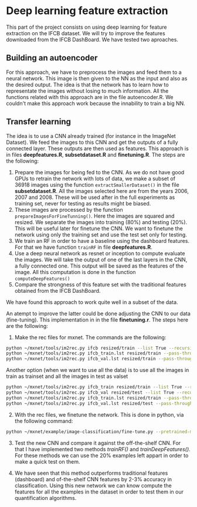 # Deep learning feature extraction

This part of the project consists on using deep learning for feature extraction on the IFCB dataset. We will try to improve the features downloaded from the IFCB DashBoard. We have tested two aproaches.

## Building an autoencoder
For this approach, we have to preprocess the images and feed them to a neural network. This image is then given to the NN as the input and also as the desired output. The idea is that the network has to learn how to representate the images without losing to much information. All the functions related with this approach are in the file autoencoder.R. We couldn't make this approach work because the innability to train a big NN.

## Transfer learning
The idea is to use a CNN already trained (for instance in the ImageNet Dataset). We feed the images to this CNN and get the outputs of a fully connected layer. These outputs are then used as features. This approach is in files **deepfeatures.R**, **subsetdataset.R** and **finetuning.R**. The steps are the following:

1. Prepare the images for being fed to the CNN. As we do not have good GPUs to retrain the network with lots of data, we make a subset of 36918 images using the function `extractSmallerDataset()` in the file **subsetdataset.R**. All the images selected here are from the years 2006, 2007 and 2008. These will be used after in the full experiments as training set, never for testing as results might be biased.
2. These images are processed by the function `prepareImagesForFineTunning()`. Here the images are squared and resized. We separate the images into training (80%) and testing (20%). This will be useful later for finetune the CNN. We want to finetune the network using only the training set and use the test set only for testing.
3. We train an RF in order to have a baseline using the dashboard features. For that we have function `trainRF` in file **deepfeatures.R**.
4. Use a deep neural network as resnet or inception to compute evaluate the images. We will take the output of one of the last layers in the CNN, a fully connected one. This output will be saved as the features of the image. All this computation is done in the function `computeDeepFeatures()`
5. Compare the strongness of this feature set with the traditional features obtained from the IFCB DashBoard.

We have found this approach to work quite well in a subset of the data.

An atempt to improve the latter could be done adjusting the CNN to our data (fine-tuning). This implementation in in the file **finetuning.r**. The steps here are the following:

1. Make the rec files for mxnet. The commands are the following:
```bash
python ~/mxnet/tools/im2rec.py ifcb resized/train --list True --recursive True --train-ratio .8 --exts .png
python ~/mxnet/tools/im2rec.py ifcb_train.lst resized/train --pass-through True --num-thread 2
python ~/mxnet/tools/im2rec.py ifcb_val.lst resized/train --pass-through True --num-thread 2
```
Another option (when we want to use all the data) is to use all the images in train as trainset and all the images in
test as valset
```bash
python ~/mxnet/tools/im2rec.py ifcb_train resized/train --list True --recursive True --exts .png
python ~/mxnet/tools/im2rec.py ifcb_val resized/test --list True --recursive True --exts .png
python ~/mxnet/tools/im2rec.py ifcb_train.lst resized/train --pass-through True --num-thread 2
python ~/mxnet/tools/im2rec.py ifcb_val.lst resized/test --pass-through True --num-thread 2
```

2. With the rec files, we finetune the network. This is done in python, via the following command:
```bash
python ~/mxnet/example/image-classification/fine-tune.py --pretrained-model models/resnet-18/resnet-18 --gpus 0 --data-train ../../ifcb_train.rec --data-val ../../ifcb_val.rec --load-epoch 0 --random-crop 0 --random-mirror 0 --num-epochs 10 --rgb-mean 0,0,0 --num-classes 24 --model-prefix models/resnet-18-10/resnet-18-10 --batch-size 32 --num-examples 23624 --layer-before-fullc 'flatten0'
```
3. Test the new CNN and compare it against the off-the-shelf CNN. For that I have implemented two methods *trainRF()* and *trainDeepFeatures()*. For these methods we can use the 20% examples left appart in order to make a quick test on them.

4. We have seen that this method outperforms traditional features (dashboard) and of-the-shelf CNN features by 2-3% accuracy in classification. Using this new network we can know compute the features for all the examples in the dataset in order to test them in our quantification algorithms.
